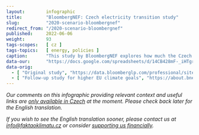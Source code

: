```yaml
---
layout:        infographic
title:         "BloombergNEF: Czech electricity transition study"
slug:          "2020-scenario-bloombergnef"
redirect_from: "/2020-scenario-bloombergnef"
published:     2022-06-06
weight:        93
tags-scopes:   [ cz ]
tags-topics:   [ energy, policies ]
caption:       "This study by BloombergNEF explores how much the Czech electricity generation industry could change by 2030. It provides the most cost-effective scenario, based on the form of emission allowances valid at the time and not including any political interventions that might increase the carbon prices in the future. The study shows that the scenario with the lowest total costs also significantly reduces greenhouse gas emissions."
data-our:      "https://docs.google.com/spreadsheets/d/14CB428mF-_iHTgrLb2Dd0zJZ4xHUMdGhbr_FZ2fZy6k/edit"
data-orig:
  - [ "Original study", "https://data.bloomberglp.com/professional/sites/24/BNEF-white-paper-EU-coal-transition-Final-6-July.pdf" ]
  - [ "Follow-up study for higher EU climate goals", "https://about.bnef.com/blog/decarbonization-of-eastern-europes-energy-mix-key-to-higher-eu-climate-goals/" ]
---
```


_Our comments on this infographic providing relevant context and useful links are [only available in Czech](https://faktaoklimatu.cz/studie/2020-scenar-bloombergnef) at the moment. Please check back later for the English translation._

_If you wish to see the English translation sooner, please contact us at [info@faktaoklimatu.cz](mailto:info@faktaoklimatu.cz) or consider [supporting us financially](https://www.darujme.cz/projekt/1203742)._
